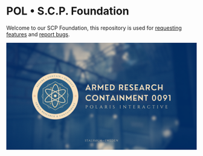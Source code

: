 # POL • S.C.P. Foundation
Welcome to our SCP Foundation, this repository is used for [requesting features](https://github.com/FjordPolaris/SCP-Foundation/issues) and [report bugs](https://github.com/FjordPolaris/SCP-Foundation/issues).


![Main-logo](THUMBNAIL-3-2.png)
